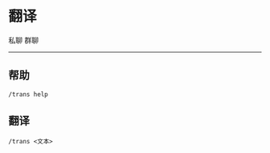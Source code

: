 # 翻译
<span class="span-friend">私聊</span>
<span class="span-group">群聊</span>

---

## 帮助
```
/trans help
```

## 翻译
```
/trans <文本>
```